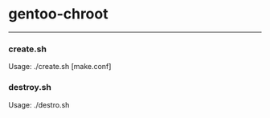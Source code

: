 # gentoo-chroot
---------------

### create.sh
Usage: ./create.sh <directory> [make.conf]

### destroy.sh
Usage: ./destro.sh <directory>
